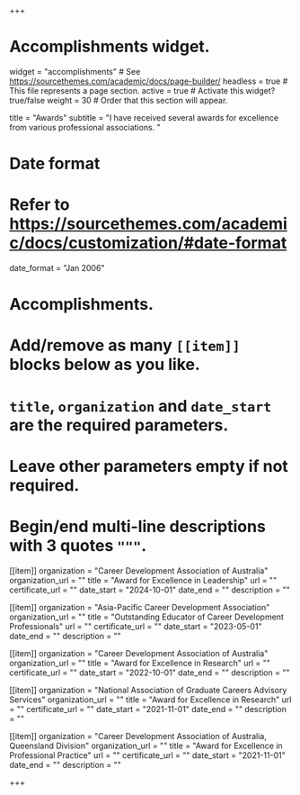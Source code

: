 +++
# Accomplishments widget.
widget = "accomplishments"  # See https://sourcethemes.com/academic/docs/page-builder/
headless = true  # This file represents a page section.
active = true  # Activate this widget? true/false
weight = 30  # Order that this section will appear.

title = "Awards"
subtitle = "I have received several awards for excellence from various professional associations. "

# Date format
#   Refer to https://sourcethemes.com/academic/docs/customization/#date-format
date_format = "Jan 2006"

# Accomplishments.
#   Add/remove as many `[[item]]` blocks below as you like.
#   `title`, `organization` and `date_start` are the required parameters.
#   Leave other parameters empty if not required.
#   Begin/end multi-line descriptions with 3 quotes `"""`.

[[item]]
  organization = "Career Development Association of Australia"
  organization_url = ""
  title = "Award for Excellence in Leadership"
  url = ""
  certificate_url = ""
  date_start = "2024-10-01"
  date_end = ""
  description = ""

[[item]]
  organization = "Asia-Pacific Career Development Association"
  organization_url = ""
  title = "Outstanding Educator of Career Development Professionals"
  url = ""
  certificate_url = ""
  date_start = "2023-05-01"
  date_end = ""
  description = ""
  
[[item]]
  organization = "Career Development Association of Australia"
  organization_url = ""
  title = "Award for Excellence in Research"
  url = ""
  certificate_url = ""
  date_start = "2022-10-01"
  date_end = ""
  description = ""

[[item]]
  organization = "National Association of Graduate Careers Advisory Services"
  organization_url = ""
  title = "Award for Excellence in Research"
  url = ""
  certificate_url = ""
  date_start = "2021-11-01"
  date_end = ""
  description = ""

[[item]]
  organization = "Career Development Association of Australia, Queensland Division"
  organization_url = ""
  title = "Award for Excellence in Professional Practice"
  url = ""
  certificate_url = ""
  date_start = "2021-11-01"
  date_end = ""
  description = ""

+++
